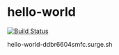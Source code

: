 # hello-world

[![Build Status](https://travis-ci.org/ddbr6604smfc/hello-world.svg)](https://travis-ci.org/ddbr6604smfc/hello-world)

hello-world-ddbr6604smfc.surge.sh
